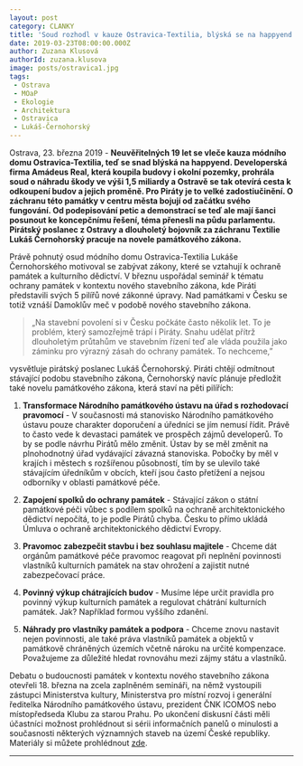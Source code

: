 ```yaml
---
layout: post
category: CLANKY
title: 'Soud rozhodl v kauze Ostravica-Textilia, blýská se na happyend. Piráti volají po systémovém řešení ochrany památek'
date: 2019-03-23T08:00:00.000Z
author: Zuzana Klusová
authorId: zuzana.klusova
image: posts/ostravica1.jpg
tags:
 - Ostrava
 - MOaP
 - Ekologie
 - Architektura
 - Ostravica
 - Lukáš-Černohorský 
---
```


Ostrava, 23. března 2019 - **Neuvěřitelných 19 let se vleče kauza módního domu Ostravica-Textilia, teď se snad blýská na happyend. Developerská firma Amádeus Real, která koupila budovy i okolní pozemky, prohrála soud o náhradu škody ve výši 1,5 miliardy a Ostravě se tak otevírá cesta k odkoupení budov a jejich proměně. Pro Piráty je to velké zadostiučinění. O záchranu této památky v centru města bojují od začátku svého fungování. Od podepisování petic a demonstrací se teď ale mají šanci posunout ke koncepčnímu řešení, téma přenesli na půdu parlamentu. Pirátský poslanec z Ostravy a dlouholetý bojovník za záchranu Textilie Lukáš Černohorský pracuje na novele památkového zákona.**

Právě pohnutý osud módního domu Ostravica-Textilia Lukáše Černohorského motivoval se zabývat zákony, které se vztahují k ochraně památek a kulturního dědictví. V březnu uspořádal seminář k tématu ochrany památek v kontextu nového stavebního zákona, kde Piráti představili svých 5 pilířů nové zákonné úpravy. Nad památkami v Česku se totiž vznáší Damoklův meč v podobě nového stavebního zákona.

> „Na stavební povolení si v Česku počkáte často několik let. To je problém, který samozřejmě trápí i Piráty. Snahu udělat přítrž dlouholetým průtahům ve stavebním řízení teď ale vláda použila jako záminku pro výrazný zásah do ochrany památek. To nechceme,”

vysvětluje pirátský poslanec Lukáš Černohorský. Piráti chtějí odmítnout stávající podobu stavebního zákona, Černohorský navíc plánuje předložit také novelu památkového zákona, která staví na pěti pilířích:

1. **Transformace Národního památkového ústavu na úřad s rozhodovací pravomocí** - V současnosti má stanovisko Národního památkového ústavu pouze charakter doporučení a úředníci se jím nemusí řídit. Právě to často vede k devastaci památek ve prospěch zájmů developerů. To by se podle návrhu Pirátů mělo změnit. Ústav by se měl změnit na plnohodnotný úřad vydávající závazná stanoviska. Pobočky by měl v krajích i městech s rozšířenou působností, tím by se ulevilo také stávajícím úředníkům v obcích, kteří jsou často přetížení a nejsou odborníky v oblasti památkové péče.

2. **Zapojení spolků do ochrany památek** - Stávající zákon o státní památkové péči vůbec s podílem spolků na ochraně architektonického dědictví nepočítá, to je podle Pirátů chyba. Česku to přímo ukládá Úmluva o ochraně architektonického dědictví Evropy.

3. **Pravomoc zabezpečit stavbu i bez souhlasu majitele** - Chceme dát orgánům památkové péče pravomoc reagovat při neplnění povinnosti vlastníků kulturních památek na stav ohrožení a zajistit nutné zabezpečovací práce. 

4. **Povinný výkup chátrajících budov** - Musíme lépe určit pravidla pro povinný výkup kulturních památek a regulovat chátrání kulturních památek. Jak? Například formou vyššího zdanění.

5. **Náhrady pro vlastníky památek a podpora** - Chceme znovu nastavit nejen povinnosti, ale také práva vlastníků památek a objektů v památkově chráněných územích včetně nároku na určité kompenzace. Považujeme za důležité hledat rovnováhu mezi zájmy státu a vlastníků.

Debatu o budoucnosti památek v kontextu nového stavebního zákona otevřeli 18. března na zcela zaplněném semináři, na němž vystoupili zástupci Ministerstva kultury, Ministerstva pro místní rozvoj i generální ředitelka Národního památkového ústavu, prezident ČNK ICOMOS nebo místopředseda Klubu za starou Prahu. Po ukončení diskusní části měli účastníci možnost prohlédnout si sérii informačních panelů o minulosti a současnosti některých významných staveb na území České republiky. Materiály si můžete prohlédnout [zde](https://pirati.cz/assets/pdf/panely-pamatky.pdf).

---

